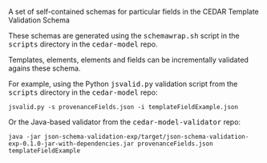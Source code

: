 A set of self-contained schemas for particular fields in the CEDAR Template Validation Schema

These schemas are generated using the <tt>schemawrap.sh</tt> script in the <tt>scripts</tt> directory in the <tt>cedar-model</tt> repo.

Templates, elements, elements and fields can be incrementally validated agains these schema.

For example, using the Python <tt>jsvalid.py</tt> validation script from the <tt>scripts</tt> directory in the <tt>cedar-model</tt> repo: 

    jsvalid.py -s provenanceFields.json -i templateFieldExample.json 

Or the Java-based validator from the <tt>cedar-model-validator</tt> repo:
    
    java -jar json-schema-validation-exp/target/json-schema-validation-exp-0.1.0-jar-with-dependencies.jar provenanceFields.json templateFieldExample

